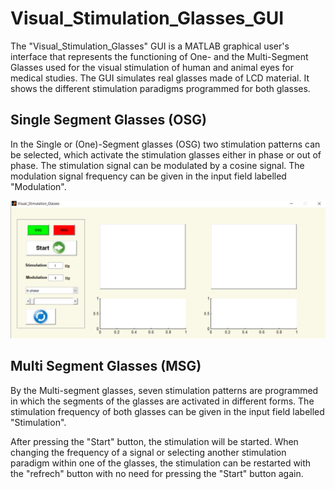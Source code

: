 # Visual_Stimulation_Glasses_GUI
The "Visual_Stimulation_Glasses" GUI is a MATLAB graphical user's interface that represents the functioning of One- and the Multi-Segment Glasses used for the visual stimulation of human and animal eyes for medical studies. The GUI simulates real glasses made of LCD material. It shows the different stimulation paradigms programmed for both glasses. 

## Single Segment Glasses (OSG)
 In the Single or (One)-Segment glasses (OSG) two stimulation patterns can be selected, which activate the stimulation glasses either in phase or out of phase. 
 The stimulation signal can be modulated by a cosine signal. The modulation signal frequency can be given in the input field labelled "Modulation". 
 
 ![GitHub Logo](Visual_Stimulation_Glasses_MainWindow.png)

## Multi Segment Glasses (MSG)
 By the Multi-segment glasses, seven stimulation patterns are programmed in which the segments of the glasses are activated in different forms. 
 The stimulation frequency of both glasses can be given in the input field labelled "Stimulation". 
 
After pressing the "Start" button, the stimulation will be started. When changing the frequency of a signal or selecting another stimulation paradigm within one of the glasses, 
the stimulation can be restarted with the "refrech" button with no need for pressing the "Start" button again. 

